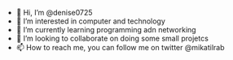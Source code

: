 - 👋 Hi, I’m @denise0725
- 👀 I’m interested in computer and technology
- 🌱 I’m currently learning programming adn networking
- 💞️ I’m looking to collaborate on doing some small projetcs
- 📫 How to reach me, you can follow me on twitter @mikatilrab

<!---
denise0725/denise0725 is a ✨ special ✨ repository because its `README.md` (this file) appears on your GitHub profile.
You can click the Preview link to take a look at your changes.
--->
